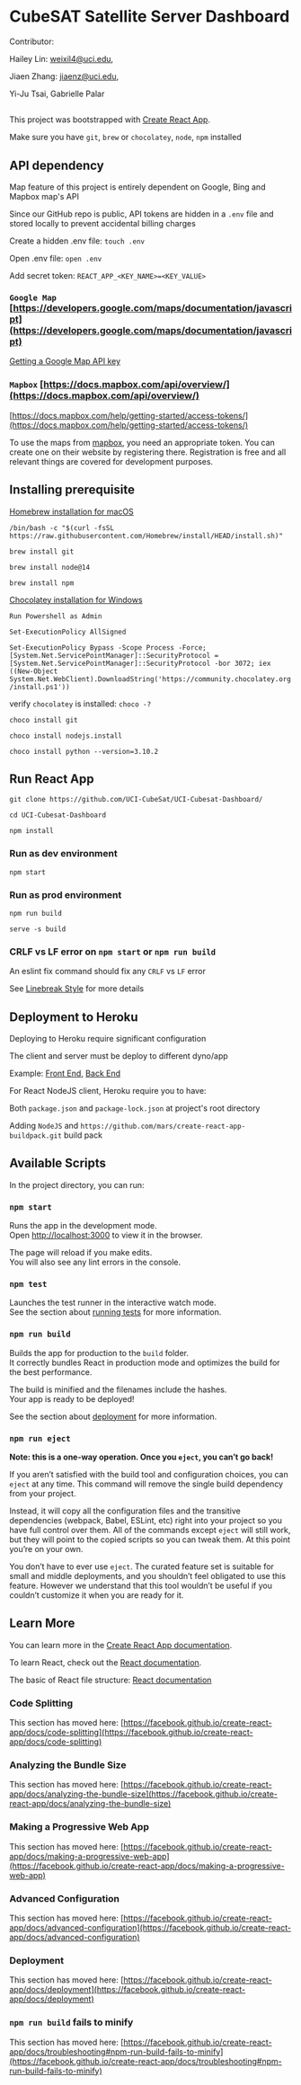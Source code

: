 # CubeSAT Satellite Server Dashboard

Contributor:

Hailey Lin: weixil4@uci.edu,

Jiaen Zhang: jiaenz@uci.edu,

Yi-Ju Tsai, Gabrielle Palar

##

This project was bootstrapped with [Create React App](https://github.com/facebook/create-react-app).

Make sure you have `git`, `brew` or `chocolatey`, `node`, `npm` installed

## API dependency

Map feature of this project is entirely dependent on Google, Bing and Mapbox map's API

Since our GitHub repo is public, API tokens are hidden in a `.env` file and stored locally to prevent accidental billing charges


Create a hidden .env file: `touch .env`

Open .env file: `open .env`

Add secret token: `REACT_APP_<KEY_NAME>=<KEY_VALUE>`

### `Google Map` [https://developers.google.com/maps/documentation/javascript](https://developers.google.com/maps/documentation/javascript)

[Getting a Google Map API key](https://developers.google.com/maps/documentation/javascript/get-api-key)

### `Mapbox` [https://docs.mapbox.com/api/overview/](https://docs.mapbox.com/api/overview/)

[https://docs.mapbox.com/help/getting-started/access-tokens/](https://docs.mapbox.com/help/getting-started/access-tokens/)

To use the maps from [mapbox](https://www.mapbox.com/),
you need an appropriate token.
You can create one on their website by registering there.
Registration is free and all relevant things are covered for development purposes.

## Installing prerequisite

[Homebrew installation for macOS](https://brew.sh/)

`/bin/bash -c "$(curl -fsSL https://raw.githubusercontent.com/Homebrew/install/HEAD/install.sh)"`

`brew install git`

`brew install node@14`

`brew install npm`

[Chocolatey installation for Windows](https://chocolatey.org/install)

`Run Powershell as Admin`

`Set-ExecutionPolicy AllSigned`

`Set-ExecutionPolicy Bypass -Scope Process -Force; [System.Net.ServicePointManager]::SecurityProtocol = [System.Net.ServicePointManager]::SecurityProtocol -bor 3072; iex ((New-Object System.Net.WebClient).DownloadString('https://community.chocolatey.org/install.ps1'))`

verify `chocolatey` is installed: `choco -?`

`choco install git`

`choco install nodejs.install`

`choco install python --version=3.10.2`

## Run React App

`git clone https://github.com/UCI-CubeSat/UCI-Cubesat-Dashboard/`

`cd UCI-Cubesat-Dashboard`

`npm install`

### Run as dev environment

`npm start`

### Run as prod environment

`npm run build`

`serve -s build`

### CRLF vs LF error on `npm start` or `npm run build`

An eslint fix command should fix any `CRLF` vs `LF` error

See [Linebreak Style](https://eslint.org/docs/rules/linebreak-style) for more details

## Deployment to Heroku

Deploying to Heroku require significant configuration

The client and server must be deploy to different dyno/app

Example: [Front End](https://uci-cubesat-dashboard.herokuapp.com/), [Back End](https://uci-cubesat-server.herokuapp.com/)

For React NodeJS client, Heroku require you to have:

Both `package.json` and `package-lock.json` at project's root directory

Adding `NodeJS` and `https://github.com/mars/create-react-app-buildpack.git` build pack

## Available Scripts

In the project directory, you can run:

### `npm start`

Runs the app in the development mode.\
Open [http://localhost:3000](http://localhost:3000) to view it in the browser.

The page will reload if you make edits.\
You will also see any lint errors in the console.

### `npm test`

Launches the test runner in the interactive watch mode.\
See the section about [running tests](https://facebook.github.io/create-react-app/docs/running-tests) for more information.

### `npm run build`

Builds the app for production to the `build` folder.\
It correctly bundles React in production mode and optimizes the build for the best performance.

The build is minified and the filenames include the hashes.\
Your app is ready to be deployed!

See the section about [deployment](https://facebook.github.io/create-react-app/docs/deployment) for more information.

### `npm run eject`

**Note: this is a one-way operation. Once you `eject`, you can’t go back!**

If you aren’t satisfied with the build tool and configuration choices, you can `eject` at any time. This command will remove the single build dependency from your project.

Instead, it will copy all the configuration files and the transitive dependencies (webpack, Babel, ESLint, etc) right into your project so you have full control over them. All of the commands except `eject` will still work, but they will point to the copied scripts so you can tweak them. At this point you’re on your own.

You don’t have to ever use `eject`. The curated feature set is suitable for small and middle deployments, and you shouldn’t feel obligated to use this feature. However we understand that this tool wouldn’t be useful if you couldn’t customize it when you are ready for it.

## Learn More

You can learn more in the [Create React App documentation](https://facebook.github.io/create-react-app/docs/getting-started).

To learn React, check out the [React documentation](https://reactjs.org/).

The basic of React file structure: [React documentation](https://www.cluemediator.com/create-react-application-multiple-components)

### Code Splitting

This section has moved here: [https://facebook.github.io/create-react-app/docs/code-splitting](https://facebook.github.io/create-react-app/docs/code-splitting)

### Analyzing the Bundle Size

This section has moved here: [https://facebook.github.io/create-react-app/docs/analyzing-the-bundle-size](https://facebook.github.io/create-react-app/docs/analyzing-the-bundle-size)

### Making a Progressive Web App

This section has moved here: [https://facebook.github.io/create-react-app/docs/making-a-progressive-web-app](https://facebook.github.io/create-react-app/docs/making-a-progressive-web-app)

### Advanced Configuration

This section has moved here: [https://facebook.github.io/create-react-app/docs/advanced-configuration](https://facebook.github.io/create-react-app/docs/advanced-configuration)

### Deployment

This section has moved here: [https://facebook.github.io/create-react-app/docs/deployment](https://facebook.github.io/create-react-app/docs/deployment)

### `npm run build` fails to minify

This section has moved here: [https://facebook.github.io/create-react-app/docs/troubleshooting#npm-run-build-fails-to-minify](https://facebook.github.io/create-react-app/docs/troubleshooting#npm-run-build-fails-to-minify)
